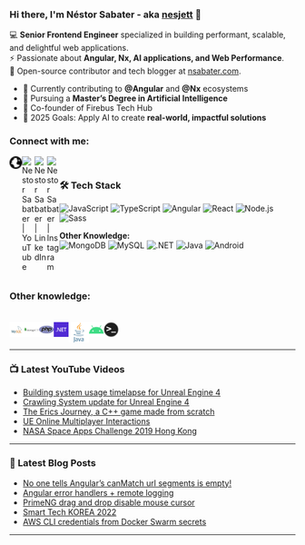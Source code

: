 ### Hi there, I'm Néstor Sabater - aka [nesjett][website] 👋  

💻 **Senior Frontend Engineer** specialized in building performant, scalable, and delightful web applications.  
⚡ Passionate about **Angular, Nx, AI applications, and Web Performance**.  
🚀 Open-source contributor and tech blogger at [nsabater.com][website].  

- 🔭 Currently contributing to **@Angular** and **@Nx** ecosystems  
- 🌱 Pursuing a **Master’s Degree in Artificial Intelligence**  
- 👯 Co-founder of Firebus Tech Hub  
- 🥅 2025 Goals: Apply AI to create **real-world, impactful solutions**  



### Connect with me:

[<img align="left" alt="nsabater.com" width="22px" src="https://raw.githubusercontent.com/iconic/open-iconic/master/svg/globe.svg" />][website]
[<img align="left" alt="Nestor Sabater | YouTube" width="22px" src="https://cdn.jsdelivr.net/npm/simple-icons@v3/icons/youtube.svg" />][youtube]
[<img align="left" alt="Nestor Sabater | LinkedIn" width="22px" src="https://cdn.jsdelivr.net/npm/simple-icons@v3/icons/linkedin.svg" />][linkedin]
[<img align="left" alt="Nestor Sabater | Instagram" width="22px" src="https://cdn.jsdelivr.net/npm/simple-icons@v3/icons/instagram.svg" />][instagram]

<br />

### 🛠 Tech Stack

![JavaScript](https://img.shields.io/badge/-JavaScript-F7DF1E?logo=javascript&logoColor=000)
![TypeScript](https://img.shields.io/badge/-TypeScript-3178C6?logo=typescript&logoColor=fff)
![Angular](https://img.shields.io/badge/-Angular-DD0031?logo=angular&logoColor=fff)
![React](https://img.shields.io/badge/-React-61DAFB?logo=react&logoColor=000)
![Node.js](https://img.shields.io/badge/-Node.js-339933?logo=node.js&logoColor=fff)
![Sass](https://img.shields.io/badge/-Sass-CC6699?logo=sass&logoColor=fff)

**Other Knowledge:**  
![MongoDB](https://img.shields.io/badge/-MongoDB-47A248?logo=mongodb&logoColor=fff)
![MySQL](https://img.shields.io/badge/-MySQL-4479A1?logo=mysql&logoColor=fff)
![.NET](https://img.shields.io/badge/-.NET-512BD4?logo=dotnet&logoColor=fff)
![Java](https://img.shields.io/badge/-Java-007396?logo=java&logoColor=fff)
![Android](https://img.shields.io/badge/-Android-3DDC84?logo=android&logoColor=fff)

<br /><br />
  
### Other knowledge:  <br /><br />
  

<img align="left" alt="MySQL" width="26px" src="https://raw.githubusercontent.com/github/explore/80688e429a7d4ef2fca1e82350fe8e3517d3494d/topics/mysql/mysql.png" />

<img align="left" alt="MongoDB" width="26px" src="https://raw.githubusercontent.com/github/explore/80688e429a7d4ef2fca1e82350fe8e3517d3494d/topics/mongodb/mongodb.png" />


<img align="left" alt="PHP" width="26px" src="https://raw.githubusercontent.com/github/explore/ccc16358ac4530c6a69b1b80c7223cd2744dea83/topics/php/php.png" />  

<img align="left" alt="DotNet" width="26px" src="https://raw.githubusercontent.com/github/explore/93d8a67084f94b2a444e510199a6e7622e5b09a3/topics/dotnet/dotnet.png" />  

<img align="left" alt="Java" width="36px" src="https://raw.githubusercontent.com/github/explore/80688e429a7d4ef2fca1e82350fe8e3517d3494d/topics/java/java.png" />

<img align="left" alt="Android Java" width="26px" src="https://raw.githubusercontent.com/github/explore/80688e429a7d4ef2fca1e82350fe8e3517d3494d/topics/android/android.png" />

<img align="left" alt="HTML5" width="26px" src="https://raw.githubusercontent.com/github/explore/80688e429a7d4ef2fca1e82350fe8e3517d3494d/topics/terminal/terminal.png" />



<br />
<br />

---

### 📺 Latest YouTube Videos
<!-- YOUTUBE:START -->
- [Building system usage timelapse for Unreal Engine 4](https://www.youtube.com/watch?v=f0bwPdpwI0c)
- [Crawling System update for Unreal Engine 4](https://www.youtube.com/watch?v=22P4r7rWidc)
- [The Erics Journey, a C++ game made from scratch](https://www.youtube.com/watch?v=VvmjjKnLVis)
- [UE Online Multiplayer Interactions](https://www.youtube.com/watch?v=OliUAvey2TE)
- [NASA Space Apps Challenge 2019 Hong Kong](https://www.youtube.com/watch?v=2ytr35p4DNo)
<!-- YOUTUBE:END -->

---

### 📕 Latest Blog Posts
<!-- BLOG-POST-LIST:START -->
- [No one tells Angular’s canMatch url segments is empty!](https://nsabater.com/angulars-canmatch-url)
- [Angular error handlers + remote logging](https://nsabater.com/angular-error-handlers-remote-logging)
- [PrimeNG drag and drop disable mouse cursor](https://nsabater.com/disable-primeng-drag-and-drop-mouse-cursor)
- [Smart Tech KOREA 2022](https://nsabater.com/smart-tech-korea-2022)
- [AWS CLI credentials from Docker Swarm secrets](https://nsabater.com/automating-aws-cli-credentials-from-docker-swarm-secret)
<!-- BLOG-POST-LIST:END -->

---

[website]: [](https://nsabater.com)
[youtube]: http://www.youtube.com/c/NestorSabater
[instagram]: https://www.instagram.com/nsabater.dev/
[linkedin]: https://es.linkedin.com/in/nestorsabater
[marketplace]: https://www.unrealengine.com/marketplace/en-US/assets?count=20&keywords=nestor%20sabater&sortBy=relevancy&sortDir=DESC&start=0
